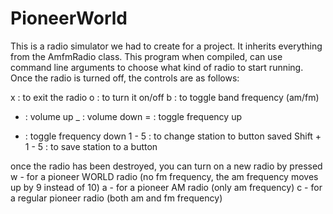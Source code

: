 # PioneerWorld
This is a radio simulator we had to create for a project.  It inherits everything from the AmfmRadio class. 
This program when compiled, can use command line arguments to choose what kind of radio to start running.
Once the radio is turned off, the controls are as follows:

 x : to exit the radio
 o : to turn it on/off
 b : to toggle band frequency (am/fm)
 + : volume up 
 _ : volume down
 = : toggle frequency up
 - : toggle frequency down
 1 - 5 : to change station to button saved
 Shift + 1 - 5 : to save station to a button

once the radio has been destroyed, you can turn on a new radio by pressed 
 w - for a pioneer WORLD radio (no fm frequency, the am frequency moves up by 9 instead of 10)
 a - for a pioneer AM radio (only am frequency)
 c - for a regular pioneer radio (both am and fm frequency)
